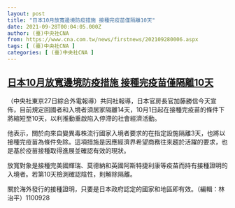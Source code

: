 ```yaml
---
layout: post
title: "日本10月放寬邊境防疫措施 接種完疫苗僅隔離10天"
date: 2021-09-28T00:04:05.000Z
author: (臺)中央社CNA
from: https://www.cna.com.tw/news/firstnews/202109280006.aspx
tags: [ (臺)中央社CNA ]
categories: [ (臺)中央社CNA ]
---
```

<!--1632787445000-->
[日本10月放寬邊境防疫措施 接種完疫苗僅隔離10天](https://www.cna.com.tw/news/firstnews/202109280006.aspx)
------

<div>
<div></div><div><p>（中央社東京27日綜合外電報導）共同社報導，日本官房長官加藤勝信今天宣佈，目前規定回國者和入境者須居家隔離14天，10月1日起在接種完疫苗的條件下將縮短至10天，以利推動重啟陷入停滯的社會經濟活動。</p><p>他表示，關於向來自變異毒株流行國家入境者要求的在指定設施隔離3天，也將以接種完疫苗為條件免除。這項措施是因應經濟界希望商務往來趨於活躍的要求，也是基於疫苗接種取得進展並確認有效的現狀。</p><p>放寬對象是接種完美國輝瑞、莫德納和英國阿斯特捷利康等疫苗而持有接種證明的入境者。若第10天檢測確認陰性，則解除隔離。</p><p>關於海外發行的接種證明，只要是日本政府認定的國家和地區即有效。（編輯：林治平）1100928</p></div>
</div>
